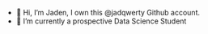 - 👋 Hi, I’m Jaden, I own this @jadqwerty Github account.
- 🌱 I’m currently a prospective Data Science Student
